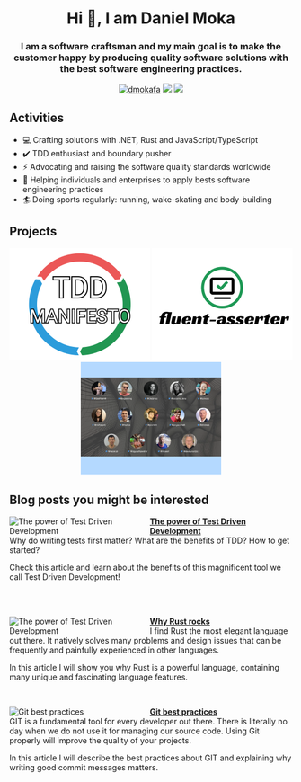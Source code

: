 <h1 align="center">Hi 👋, I am Daniel Moka </h1>


<h3 align="center">I am a software craftsman and my main goal is to make the customer happy by producing quality software solutions with the best software engineering practices.</h3>
<p align="center"> 
<a href="https://twitter.com/dmokafa" target="_blank" rel="noopener noreferrer"><img src="https://img.shields.io/twitter/follow/dmokafa.svg?logo=twitter&label=@dmokafa&style=for-the-badge" alt="dmokafa" /></a> 
<a href="https://www.linkedin.com/in/danielmoka/" target="_blank" rel="noopener noreferrer"><img src="https://img.shields.io/badge/LinkedIn-0077B5?style=for-the-badge&logo=linkedin&logoColor=white"></a> 
<a href="mailto:mokadaniel89@gmail.com" target="_blank" rel="noopener noreferrer"><img src="https://img.shields.io/badge/mail-EA4335?style=for-the-badge&logo=gmail&logoColor=white"></a>

## Activities
  
- 💻 Crafting solutions with .NET, Rust and JavaScript/TypeScript
- ✔️ TDD enthusiast and boundary pusher
- ⚡ Advocating and raising the software quality standards worldwide
- 🤝 Helping individuals and enterprises to apply bests software engineering practices
- 🏄 Doing sports regularly: running, wake-skating and body-building

## Projects

<p align="center">
  <a href="https://tddmanifesto.com"><img src="/tdd-manifesto-small.png" height="200px"></a>
   <a href="https://github.com/mirind4/fluent-asserter"><img src="/fluent-asserter-logo-white-bg.png" height="200px"></a>
   <a href="https://www.youtube.com/playlist?list=PLJ3Q-TNrdsXi-och0A0PaXKojDlxv4YsB"><img src="/tdd-conf-small.png" height="200px"></a>
</p>

## Blog posts you might be interested
<!-- BLOG POSTS START -->
<p align="left">
<a href="https://danielmoka.com/blog-best-practices/test-driven-development/" title="The power of Test Driven Development"><img src="https://cdn.jsdelivr.net/gh/mirind4/dmoka-cdn/images/blog-tdd-featured-image.webp" alt="The power of Test Driven Development" width="250px" align="left" /></a>
<a href="https://danielmoka.com/blog-best-practices/test-driven-development/" title="The power of Test Driven Development"><strong>The power of Test Driven Development</strong></a>
<br/> Why do writing tests first matter? What are the benefits of TDD? How to get started? 

Check this article and learn about the benefits of this magnificent tool we call Test Driven Development! </p> <br/> <br/>

<p align="left">
<a href="https://danielmoka.com/blog-best-practices/why-rust-rocks" title="Why Rust rocks"><img src="https://cdn.jsdelivr.net/gh/mirind4/dmoka-cdn/images/blog-rust-featured-image.webp" alt="The power of Test Driven Development" width="250px" align="left" /></a>
<a href="https://danielmoka.com/blog-best-practices/why-rust-rocks" title="Why Rust rocks"><strong>Why Rust rocks</strong></a>
<br/> I find Rust the most elegant language out there. It natively solves many problems and design issues that can be frequently and painfully experienced in other languages.
  
In this article I will show you why Rust is a powerful language, containing many unique and fascinating language features. </p> <br/>

<p align="left">
<a href="https://danielmoka.com/blog-best-practices/git-best-practices" title="Git best practices"><img src="https://cdn.jsdelivr.net/gh/mirind4/dmoka-cdn/images/blog-git-best-practices.webp" alt="Git best practices" width="250px" align="left" /></a>
<a href="https://danielmoka.com/blog-best-practices/git-best-practices" title="Git best practices"><strong>Git best practices</strong></a>
<br/> GIT is a fundamental tool for every developer out there. There is literally no day when we do not use it for managing our source code. Using Git properly will improve the quality of your projects.
  
In this article I will describe the best practices about GIT and explaining why writing good commit messages matters. </p> <br/> <br/>
<!-- BLOG POSTS END -->


